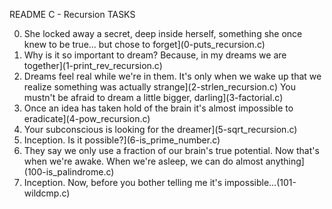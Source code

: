 README
C - Recursion
TASKS

0. She locked away a secret, deep inside herself, something she once knew to be true... but chose to forget](0-puts_recursion.c)
1. Why is it so important to dream? Because, in my dreams we are together](1-print_rev_recursion.c)
2. Dreams feel real while we're in them. It's only when we wake up that we realize something was actually strange](2-strlen_recursion.c)
You mustn't be afraid to dream a little bigger, darling](3-factorial.c)
4. Once an idea has taken hold of the brain it's almost impossible to eradicate](4-pow_recursion.c)
5. Your subconscious is looking for the dreamer](5-sqrt_recursion.c)
6. Inception. Is it possible?](6-is_prime_number.c)
7. They say we only use a fraction of our brain's true potential. Now that's when we're awake. When we're asleep, we can do almost anything](100-is_palindrome.c)
8. Inception. Now, before you bother telling me it's impossible...(101-wildcmp.c)
